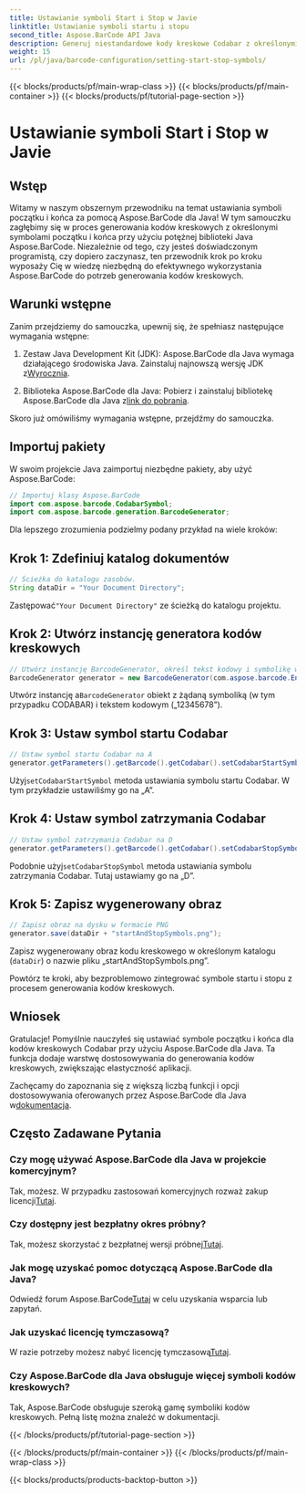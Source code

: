 ```yaml
---
title: Ustawianie symboli Start i Stop w Javie
linktitle: Ustawianie symboli startu i stopu
second_title: Aspose.BarCode API Java
description: Generuj niestandardowe kody kreskowe Codabar z określonymi symbolami początku i końca w Javie za pomocą Aspose.BarCode. Postępuj zgodnie z naszym przewodnikiem krok po kroku, aby zapewnić bezproblemową integrację.
weight: 15
url: /pl/java/barcode-configuration/setting-start-stop-symbols/
---
```


{{< blocks/products/pf/main-wrap-class >}}
{{< blocks/products/pf/main-container >}}
{{< blocks/products/pf/tutorial-page-section >}}

# Ustawianie symboli Start i Stop w Javie


## Wstęp

Witamy w naszym obszernym przewodniku na temat ustawiania symboli początku i końca za pomocą Aspose.BarCode dla Java! W tym samouczku zagłębimy się w proces generowania kodów kreskowych z określonymi symbolami początku i końca przy użyciu potężnej biblioteki Java Aspose.BarCode. Niezależnie od tego, czy jesteś doświadczonym programistą, czy dopiero zaczynasz, ten przewodnik krok po kroku wyposaży Cię w wiedzę niezbędną do efektywnego wykorzystania Aspose.BarCode do potrzeb generowania kodów kreskowych.

## Warunki wstępne

Zanim przejdziemy do samouczka, upewnij się, że spełniasz następujące wymagania wstępne:

1.  Zestaw Java Development Kit (JDK): Aspose.BarCode dla Java wymaga działającego środowiska Java. Zainstaluj najnowszą wersję JDK z[Wyrocznia](https://www.oracle.com/java/technologies/javase-downloads.html).

2.  Biblioteka Aspose.BarCode dla Java: Pobierz i zainstaluj bibliotekę Aspose.BarCode dla Java z[link do pobrania](https://releases.aspose.com/barcode/java/).

Skoro już omówiliśmy wymagania wstępne, przejdźmy do samouczka.

## Importuj pakiety

W swoim projekcie Java zaimportuj niezbędne pakiety, aby użyć Aspose.BarCode:

```java
// Importuj klasy Aspose.BarCode
import com.aspose.barcode.CodabarSymbol;
import com.aspose.barcode.generation.BarcodeGenerator;
```

Dla lepszego zrozumienia podzielmy podany przykład na wiele kroków:

## Krok 1: Zdefiniuj katalog dokumentów

```java
// Ścieżka do katalogu zasobów.
String dataDir = "Your Document Directory";
```

 Zastępować`"Your Document Directory"` ze ścieżką do katalogu projektu.

## Krok 2: Utwórz instancję generatora kodów kreskowych

```java
// Utwórz instancję BarcodeGenerator, określ tekst kodowy i symbolikę w konstruktorze
BarcodeGenerator generator = new BarcodeGenerator(com.aspose.barcode.EncodeTypes.CODABAR, "12345678");
```

 Utwórz instancję a`BarcodeGenerator` obiekt z żądaną symboliką (w tym przypadku CODABAR) i tekstem kodowym („12345678”).

## Krok 3: Ustaw symbol startu Codabar

```java
// Ustaw symbol startu Codabar na A
generator.getParameters().getBarcode().getCodabar().setCodabarStartSymbol(CodabarSymbol.A);
```

 Użyj`setCodabarStartSymbol` metoda ustawiania symbolu startu Codabar. W tym przykładzie ustawiliśmy go na „A”.

## Krok 4: Ustaw symbol zatrzymania Codabar

```java
// Ustaw symbol zatrzymania Codabar na D
generator.getParameters().getBarcode().getCodabar().setCodabarStopSymbol(CodabarSymbol.D);
```

 Podobnie użyj`setCodabarStopSymbol` metoda ustawiania symbolu zatrzymania Codabar. Tutaj ustawiamy go na „D”.

## Krok 5: Zapisz wygenerowany obraz

```java
// Zapisz obraz na dysku w formacie PNG
generator.save(dataDir + "startAndStopSymbols.png");
```

Zapisz wygenerowany obraz kodu kreskowego w określonym katalogu (`dataDir`) o nazwie pliku „startAndStopSymbols.png”.

Powtórz te kroki, aby bezproblemowo zintegrować symbole startu i stopu z procesem generowania kodów kreskowych.

## Wniosek

Gratulacje! Pomyślnie nauczyłeś się ustawiać symbole początku i końca dla kodów kreskowych Codabar przy użyciu Aspose.BarCode dla Java. Ta funkcja dodaje warstwę dostosowywania do generowania kodów kreskowych, zwiększając elastyczność aplikacji.

 Zachęcamy do zapoznania się z większą liczbą funkcji i opcji dostosowywania oferowanych przez Aspose.BarCode dla Java w[dokumentacja](https://reference.aspose.com/barcode/java/).

## Często Zadawane Pytania

### Czy mogę używać Aspose.BarCode dla Java w projekcie komercyjnym?
 Tak, możesz. W przypadku zastosowań komercyjnych rozważ zakup licencji[Tutaj](https://purchase.aspose.com/buy).

### Czy dostępny jest bezpłatny okres próbny?
 Tak, możesz skorzystać z bezpłatnej wersji próbnej[Tutaj](https://releases.aspose.com/).

### Jak mogę uzyskać pomoc dotyczącą Aspose.BarCode dla Java?
 Odwiedź forum Aspose.BarCode[Tutaj](https://forum.aspose.com/c/barcode/13) w celu uzyskania wsparcia lub zapytań.

### Jak uzyskać licencję tymczasową?
 W razie potrzeby możesz nabyć licencję tymczasową[Tutaj](https://purchase.aspose.com/temporary-license/).

### Czy Aspose.BarCode dla Java obsługuje więcej symboli kodów kreskowych?
Tak, Aspose.BarCode obsługuje szeroką gamę symboliki kodów kreskowych. Pełną listę można znaleźć w dokumentacji.


{{< /blocks/products/pf/tutorial-page-section >}}

{{< /blocks/products/pf/main-container >}}
{{< /blocks/products/pf/main-wrap-class >}}

{{< blocks/products/products-backtop-button >}}
